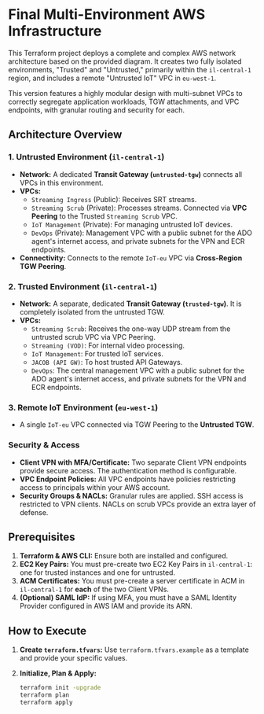 # Final Multi-Environment AWS Infrastructure

This Terraform project deploys a complete and complex AWS network architecture based on the provided diagram. It creates two fully isolated environments, "Trusted" and "Untrusted," primarily within the `il-central-1` region, and includes a remote "Untrusted IoT" VPC in `eu-west-1`.

This version features a highly modular design with multi-subnet VPCs to correctly segregate application workloads, TGW attachments, and VPC endpoints, with granular routing and security for each.

## Architecture Overview

### 1. Untrusted Environment (`il-central-1`)
* **Network:** A dedicated **Transit Gateway (`untrusted-tgw`)** connects all VPCs in this environment.
* **VPCs:**
    * `Streaming Ingress` (Public): Receives SRT streams.
    * `Streaming Scrub` (Private): Processes streams. Connected via **VPC Peering** to the Trusted `Streaming Scrub` VPC.
    * `IoT Management` (Private): For managing untrusted IoT devices.
    * `DevOps` (Private): Management VPC with a public subnet for the ADO agent's internet access, and private subnets for the VPN and ECR endpoints.
* **Connectivity:** Connects to the remote `IoT-eu` VPC via **Cross-Region TGW Peering**.

### 2. Trusted Environment (`il-central-1`)
* **Network:** A separate, dedicated **Transit Gateway (`trusted-tgw`)**. It is completely isolated from the untrusted TGW.
* **VPCs:**
    * `Streaming Scrub`: Receives the one-way UDP stream from the untrusted scrub VPC via VPC Peering.
    * `Streaming (VOD)`: For internal video processing.
    * `IoT Management`: For trusted IoT services.
    * `JACOB (API GW)`: To host trusted API Gateways.
    * `DevOps`: The central management VPC with a public subnet for the ADO agent's internet access, and private subnets for the VPN and ECR endpoints.

### 3. Remote IoT Environment (`eu-west-1`)
* A single `IoT-eu` VPC connected via TGW Peering to the **Untrusted TGW**.

### Security & Access
* **Client VPN with MFA/Certificate:** Two separate Client VPN endpoints provide secure access. The authentication method is configurable.
* **VPC Endpoint Policies:** All VPC endpoints have policies restricting access to principals within your AWS account.
* **Security Groups & NACLs:** Granular rules are applied. SSH access is restricted to VPN clients. NACLs on scrub VPCs provide an extra layer of defense.

## Prerequisites

1.  **Terraform & AWS CLI:** Ensure both are installed and configured.
2.  **EC2 Key Pairs:** You must pre-create two EC2 Key Pairs in `il-central-1`: one for trusted instances and one for untrusted.
3.  **ACM Certificates:** You must pre-create a server certificate in ACM in `il-central-1` for **each** of the two Client VPNs.
4.  **(Optional) SAML IdP:** If using MFA, you must have a SAML Identity Provider configured in AWS IAM and provide its ARN.

## How to Execute

1.  **Create `terraform.tfvars`:** Use `terraform.tfvars.example` as a template and provide your specific values.
2.  **Initialize, Plan & Apply:**

    ```bash
    terraform init -upgrade
    terraform plan
    terraform apply
    ```
